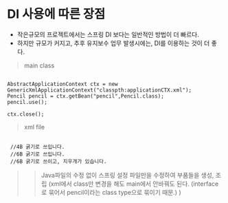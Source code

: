 # DI 사용에 따른 장점

- 작은규모의 프로젝트에서는 스프링 DI 보다는 일반적인 방법이 더 빠르다.
- 하지만 규모가 커지고, 추후 유지보수 업무 발생시에는, DI를 이용하는 것이 더 좋다.

>main class
<pre><code>
AbstractApplicationContext ctx = new GenericXmlApplicationContext("classpth:applicationCTX.xml");
Pencil pencil = ctx.getBean("pencil",Pencil.class);
pencil.use();

ctx.close();
</code></pre>

>xml file
<pre><code>
<bean id="pencil" class="Pencil4B"> //4B 굵기로 쓰입니다.
<bean id="pencil" class="Pencil6B"> //6B 굵기로 쓰입니다.
<bean id="pencil" class="Pencil6BWithEraser"> //6B 굵기로 쓰이고, 지우개가 있습니다.
</code></pre>


>> Java파일의 수정 없이 스프링 설정 파일만을 수정하여 부품들을 생성, 조립 (xml에서 class만 변경을 해도 main에서 안바꿔도 된다. (interface로 묶어서 pencil이라는 class type으로 묶이기 때문.) )


